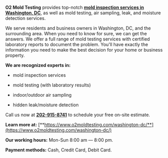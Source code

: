 
**O2 Mold Testing**  provides top-notch  **[mold inspection services in Washington, DC](https://www.o2moldtesting.com/washington-dc/)**, as well as mold testing, air sampling, leak, and moisture detection services.

We serve residents and business owners in Washington, DC, and the surrounding area. When you need to know for sure, we can get the answers. We offer a full range of mold testing services with certified laboratory reports to document the problem. You'll have exactly the information you need to make the best decision for your home or business property.

**We are recognized experts in:**

- mold inspection services

- mold testing (with laboratory results)

- indoor/outdoor air sampling

- hidden leak/moisture detection

Call us now at  **[202-915-8741](https://tel:202-915-8741/)**  to schedule your free on-site estimate.

**Learn more at:**  [**https://www.o2moldtesting.com/washington-dc/**](https://www.o2moldtesting.com/washington-dc/)

**Our working hours:** Mon-Sun 8:00 am — 8:00 pm.

**Payment methods:**  Cash, Credit Card, Debit Card.
